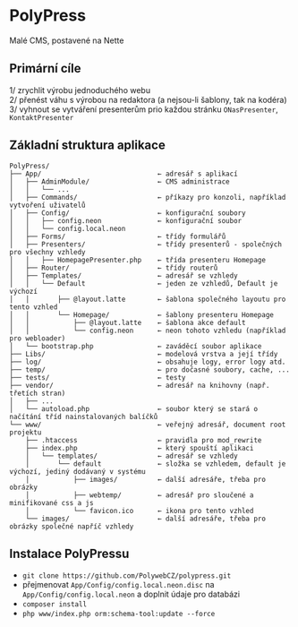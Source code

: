 # PolyPress
Malé CMS, postavené na Nette

## Primární cíle
1/ zrychlit výrobu jednoduchého webu  
2/ přenést váhu s výrobou na redaktora (a nejsou-li šablony, tak na kodéra)  
3/ vyhnout se vytváření presenterům prio každou stránku ``ONasPresenter``, ``KontaktPresenter``  

## Základní struktura aplikace
```
PolyPress/
├── App/                             ← adresář s aplikací
│   ├── AdminModule/                 ← CMS administrace
│   │   └── ...
│   ├── Commands/                    ← příkazy pro konzoli, například vytvoření uživatelů
│   ├── Config/                      ← konfigurační soubory
│   │   ├── config.neon              ← konfigurační soubor
│   │   └── config.local.neon
│   ├── Forms/                       ← třídy formulářů
│   ├── Presenters/                  ← třídy presenterů - společných pro všechny vzhledy
│   │   ├── HomepagePresenter.php    ← třída presenteru Homepage
│   ├── Router/                      ← třídy routerů
│   ├── Templates/                   ← adresář se vzhledy
│   │   └── Default                  ← jeden ze vzhledů, Default je výchozí
│   │       ├── @layout.latte        ← šablona společného layoutu pro tento vzhled
│   │       └── Homepage/            ← šablony presenteru Homepage
│   │           ├── @layout.latte    ← šablona akce default
│   │           └── config.neon      ← neon tohoto vzhledu (například pro webloader)
│   └── bootstrap.php                ← zaváděcí soubor aplikace
├── Libs/                            ← modelová vrstva a její třídy
├── log/                             ← obsahuje logy, error logy atd.
├── temp/                            ← pro dočasné soubory, cache, ...
├── tests/                           ← testy
├── vendor/                          ← adresář na knihovny (např. třetích stran)
│   ├── ...
│   └── autoload.php                 ← soubor který se stará o načítání tříd nainstalovaných balíčků
└── www/                             ← veřejný adresář, document root projektu
    ├── .htaccess                    ← pravidla pro mod_rewrite
    ├── index.php                    ← který spouští aplikaci
    │   └── templates/               ← adresář se vzhledy
    │       └── default              ← složka se vzhledem, default je výchozí, jediný dodávaný v systému
    │           ├── images/          ← další adresáře, třeba pro obrázky
    │           ├── webtemp/         ← adresář pro sloučené a minifikované css a js
    │           └── favicon.ico      ← ikona pro tento vzhled
    └── images/                      ← další adresáře, třeba pro obrázky společné napříč vzhledy
```


## Instalace PolyPressu
- ```git clone https://github.com/PolywebCZ/polypress.git```   
- přejmenovat ```App/Config/config.local.neon.disc``` na ```App/Config/config.local.neon``` a doplnit údaje pro databázi
- ```composer install```  
- ```php www/index.php orm:schema-tool:update --force```   